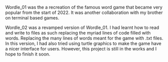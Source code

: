 
Wordle_01 was the a recreation of the famous word game that became very popular from the start of 2022. It was another collaboration with my brother on terminal based games.

Wordle_02 was a revamped version of Wordle_01. I had learnt how to read and write to files as such replacing the myriad lines of code filled with words. Replacing the many lines of words meant for the game with .txt files. In this version, I had also tried using turtle graphics to make the game have a nicer interface for users. However, this project is still in the works and I hope to finish it soon.  
